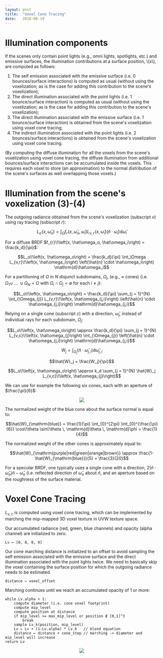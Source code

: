 ```yaml
---
layout: post
title:  "Voxel Cone Tracing"
date:   2018-08-19
---
```


# Illumination components

If the scenes only contain point lights (e.g., omni lights, spotlights, etc.) and emissive surfaces, the illumination contributions at a surface position, \\(x\\), are computed as follows:

 1. The self emission associated with the emissive surface (i.e. 0 bounces/surface interactions) is computed as usual (without using the voxelization; as is the case for adding this contribution to the scene's voxelization);
 2. The direct illumination associated with the point lights (i.e. 1 bounce/surface interaction) is computed as usual (without using the voxelization; as is the case for adding this contribution to the scene's voxelization);
 3. The direct illumination associated with the emissive surface (i.e. 1 bounce/surface interaction) is obtained from the scene's voxelization using voxel cone tracing;
 4. The indirect illumination associated with the point lights (i.e. 2 bounces/surface interactions) is obtained from the scene's voxelization using voxel cone tracing.

(By computing the diffuse illumination for all the voxels from the scene's voxelization using voxel cone tracing, the diffuse illumination from additional bounces/surface interactions can be accumulated inside the voxels. This requires each voxel to store (an approximation) to the normal distribution of the scene's surfaces as well overlapping those voxels.)

# Illumination from the scene's voxelization (3)-(4)

The outgoing radiance obtained from the scene's voxelization (subscript $v$) using ray tracing (subscript $r$):

$$L_o\!\left(x, \hat\omega_o\right) = \int_\Omega f_{r}\!\left(x, \hat\omega_o, \hat\omega_i\right) L_{v,r}\!\left(x, \hat\omega_i\right) \left(\hat{n} \cdot \hat\omega_i\right) \mathrm{d}\hat\omega_i$$

For a diffuse BRDF $f_{r}\!\left(x, \hat\omega_o, \hat\omega_i\right) = \frac{k_d}{\pi}$:

$$L_o\!\left(x, \hat\omega_o\right) = \frac{k_d}{\pi} \int_\Omega L_{v,r}\!\left(x, \hat\omega_i\right) \left(\hat{n} \cdot \hat\omega_i\right) \mathrm{d}\hat\omega_i$$

For a partitioning of $\Omega$ in $N$ disjunct subdomains, $\Omega_j$, (e.g., $\approx$ cones) (i.e. $\Omega_1 \cup~...~\cup \Omega_N = \Omega$ with $\Omega_i \cap \Omega_j = \emptyset$ for each $i \ne j$):

$$L_o\!\left(x, \hat\omega_o\right) = \frac{k_d}{\pi} \sum_{j = 1}^{N} \int_{\Omega_{j}}  L_{v,r}\!\left(x, \hat\omega_{j,i}\right) \left(\hat{n} \cdot \hat\omega_{j,i}\right) \mathrm{d}\hat\omega_{j,i}$$

Relying on a single cone (subscript $c$) with a direction, $\hat\omega_{j}$, instead of individual rays for each subdomain, $\Omega_j$: 

$$L_o\!\left(x, \hat\omega_o\right) \approx \frac{k_d}{\pi} \sum_{j = 1}^{N} L_{v,c}\!\left(x, \hat\omega_{j}\right) \int_{\Omega_{j}} \left(\hat{n} \cdot \hat\omega_{j,i}\right) \mathrm{d}\hat\omega_{j,i}$$

$$W_j = \int_{\Omega_{j}} \left(\hat{n} \cdot \hat\omega_{j,i}\right) \mathrm{d}\hat\omega_{j,i}$$

$$\hat{W}_j = \frac{W_j}{\pi}$$

$$L_o\!\left(x, \hat\omega_o\right) \approx k_d \sum_{j = 1}^{N} \hat{W}_j L_{v,c}\!\left(x, \hat\omega_{j}\right)$$

We can use for example the following six cones, each with an aperture of $\frac{\pi}{6}$:

<p align="center"><img src="https://i.stack.imgur.com/TbALB.png"></p>

The normalized weight of the blue cone about the surface normal is equal to:

$$\hat{W}_{\mathrm{blue}} = \frac{1}{\pi} \int_{0}^{2\pi} \int_{0}^{\frac{\pi}{6}} \cos\!\theta \sin\!\theta \, \mathrm{d}\theta \, \mathrm{d}\phi = \frac{1}{4}$$

The normalized weight of the other cones is approximately equal to:

$$\hat{W}_{\mathrm{purple|red|green|orange|brown}} \approx \frac{1-\hat{W}_{\mathrm{blue}}}{5} = \frac{3}{20}$$

For a specular BRDF, one typically uses a single cone with a direction, $2 \left(\hat{n} \cdot \hat\omega_o\right) \hat{n}-\hat\omega_o$ (i.e. reflected direction of $\hat\omega_o$ about $\hat{n}$, and an aperture based on the roughness of the surface material.

# Voxel Cone Tracing

$L_{v,c}$ is computed using voxel cone tracing, which can be implemented by marching the mip-mapped 3D voxel texture in UVW texture space.

Our accumulated radiance (red, green, blue channels) and opacity (alpha channel) are initialized to zero. 

    Lv ← [0, 0, 0, 0]

Our cone marching distance is initialized to an offset to avoid sampling the self emission associated with the emissive surface and the direct illumination associated with the point lights twice. We need to basically skip the voxel containing the surface position for which the outgoing radiance needs to be estimated.

    distance ← voxel_offset

Marching continues until we reach an accumulated opacity of 1 or more:

    while Lv.alpha < 1:
    	compute diameter (i.e. cone voxel footprint)
    	compute mip_level
    	compute position at distance
    	if mip_level >= max_mip_level or position ∉ [0,1]^3
    	    break
    	sample Lv_k(position, mip_level)
    	Lv ← Lv + (1-Lv.alpha) * Lv_k   // blend equation
    	distance ← distance + cone_step // marching -> diameter and mip_level will increase
    return Lv

<p align="center"><img src="https://i.stack.imgur.com/dGx7V.png"></p>

